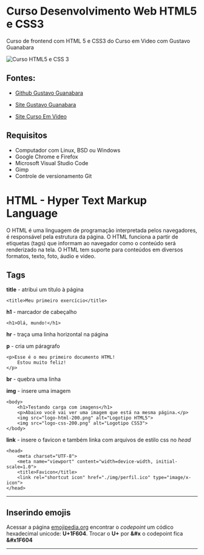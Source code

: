 # Curso Desenvolvimento Web HTML5 e CSS3 
Curso de frontend com HTML 5 e CSS3 do Curso em Video com Gustavo Guanabara

![Curso HTML5 e CSS 3](https://img-c.udemycdn.com/course/750x422/5206962_8bf4.jpg)

## Fontes:

* [Github Gustavo Guanabara](https://github.com/gustavoguanbara/)

* [Site Gustavo Guanabara](https://gustavoguanabara.guithub.io)

* [Site Curso Em Video](https://www.cursoemvideo.com)

## Requisitos
* Computador com Linux, BSD ou Windows
* Google Chrome e Firefox
* Microsoft Visual Studio Code
* Gimp
* Controle de versionamento Git

# HTML - Hyper Text Markup Language
O HTML é uma linguagem de programação interpretada pelos navegadores, é responsável pela estrutura da página.
O HTML funciona a partir de etiquetas (tags) que informam ao navegador como o conteúdo será renderizado na tela.
O HTML tem suporte para conteúdos em diversos formatos, texto, foto, áudio e video.

## Tags

**title** - atribui um título à página

    <title>Meu primeiro exercício</title>

**h1** - marcador de cabeçalho

    <h1>Olá, mundo!</h1>

**hr** - traça uma linha horizontal na página

**p** - cria um páragrafo

    <p>Esse é o meu primeiro documento HTML!
        Estou muito feliz!
    </p>

**br** - quebra uma linha

**img** - insere uma imagem

    <body>
        <h1>Testando carga com imagens</h1>
        <p>Abaixo você vai ver uma imagem que está na mesma página.</p>
        <img src="logo-html-200.png" alt="Logotipo HTML5">
        <img src="logo-css-200.png" alt="Logotipo CSS3">
    </body>

**link** - insere o favicon e também linka com arquivos de estilo css no *head*

    <head>
        <meta charset="UTF-8">
        <meta name="viewport" content="width=device-width, initial-scale=1.0">
        <title>Favicon</title>
        <link rel="shortcut icon" href="./img/perfil.ico" type="image/x-icon">
    </head>

----
## Inserindo emojis
Acessar a página [emojipedia.org](https://www.emojipedia.org) encontrar o *codepoint* um códico hexadecimal unicode: **U+1F604**.
Trocar o **U+** por **&#x** o codepoint fica **&#x1F604** 

---
